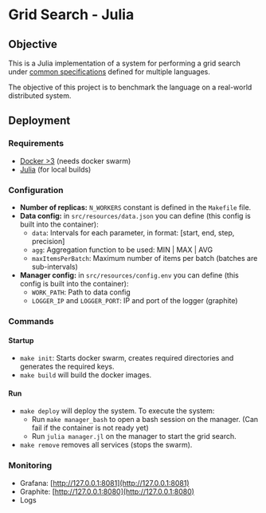 # Grid Search - Julia

## Objective

This is a Julia implementation of a system for performing a grid search under [common specifications](https://github.com/tpf-concurrent-benchmarks/docs/tree/main/grid_search) defined for multiple languages.

The objective of this project is to benchmark the language on a real-world distributed system.

## Deployment

### Requirements

- [Docker >3](https://www.docker.com/) (needs docker swarm)
- [Julia](https://julialang.org/downloads/) (for local builds)

### Configuration

- **Number of replicas:** `N_WORKERS` constant is defined in the `Makefile` file.
- **Data config:** in `src/resources/data.json` you can define (this config is built into the container):
  - `data`: Intervals for each parameter, in format: [start, end, step, precision]
  - `agg`: Aggregation function to be used: MIN | MAX | AVG
  - `maxItemsPerBatch`: Maximum number of items per batch (batches are sub-intervals)
- **Manager config:** in `src/resources/config.env` you can define (this config is built into the container):
  - `WORK_PATH`: Path to data config
  - `LOGGER_IP` and `LOGGER_PORT`: IP and port of the logger (graphite)

### Commands

#### Startup

- `make init`: Starts docker swarm, creates required directories and generates the required keys.
- `make build` will build the docker images.

#### Run

- `make deploy` will deploy the system. To execute the system:
  - Run `make manager_bash` to open a bash session on the manager. (Can fail if the container is not ready yet)
  - Run `julia manager.jl` on the manager to start the grid search.
- `make remove` removes all services (stops the swarm).

### Monitoring

- Grafana: [http://127.0.0.1:8081](http://127.0.0.1:8081)
- Graphite: [http://127.0.0.1:8080](http://127.0.0.1:8080)
- Logs
